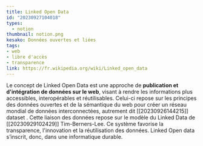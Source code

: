 ```yaml
---
title: Linked Open Data
id: "20230927104018"
types:
  - notion
thumbnail: notion.png
kesako: Données ouvertes et liées
tags:
- web
- libre d'accès
- transparence
link: https://fr.wikipedia.org/wiki/Linked_open_data
---
```

Le concept de Linked Open Data est une approche de **publication et d'intégration de données sur le web**, visant à rendre les informations plus accessibles, interopérables et réutilisables. Celui-ci repose sur les principes des données ouvertes et de la sémantique du web pour créer un réseau mondial de données interconnectées, autrement dit [[20230926144215]] dataset . Cette liaison des données repose sur le modèle du Linked Data de [[20230929102429]] Tim-Berners-Lee.
Ce système favorise la transparence, l'innovation et la réutilisation des données. Linked Open data s’inscrit, donc, dans une informatique durable.


